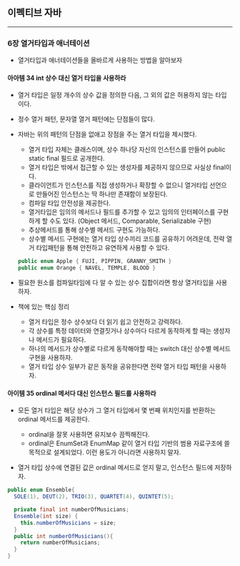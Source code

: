 이펙티브 자바
-------------

---

### 6장 열거타입과 애너테이션

-	열거타입과 애너테이션들을 올바르게 사용하는 방법을 알아보자

#### 아아템 34 int 상수 대신 열거 타입을 사용하라

-	열거 타입은 일정 개수의 상수 값을 정의한 다음, 그 외의 값은 허용하지 않는 타입이다.

-	정수 열거 패턴, 문자열 열거 패턴에는 단점들이 많다.

-	자바는 위의 패턴의 단점을 없애고 장점을 주는 열거 타입을 제시했다.

	-	열거 타입 자체는 클래스이며, 상수 하나당 자신의 인스턴스를 만들어 public static final 필드로 공개한다.
	-	열거 타입은 밖에서 접근할 수 있는 생성자를 제공하지 않으므로 사실상 final이다.
	-	클라이언트가 인스턴스를 직접 생성하거나 확장할 수 없으니 열거타입 선언으로 만들어진 인스턴스는 딱 하나만 존재함이 보장된다.
	-	컴파일 타입 안전성을 제공한다.
	-	열거타입은 임의의 메서드나 필드를 추가할 수 있고 임의의 인터페이스를 구현하게 할 수도 있다. (Object 메서드, Comparable, Serializable 구현)
	-	추상메서드를 통해 상수별 메서드 구현도 가능하다.
	-	상수별 메서드 구현에는 열거 타입 상수끼리 코드를 공유하기 어려운데, 전략 열거 타입패턴을 통해 안전하고 유연하게 사용할 수 있다.

	```java
	public enum Apple { FUJI, PIPPIN, GRANNY_SMITH }
	public enum Orange { NAVEL, TEMPLE, BLOOD }
	```

-	필요한 원소를 컴파일타임에 다 알 수 있는 상수 집합이라면 항상 열거타입을 사용하자.

-	책에 있는 핵심 정리

	-	열거 타입은 정수 상수보다 더 읽기 쉽고 안전하고 강력하다.
	-	각 상수를 특정 데이터와 연결짓거나 상수마다 다르게 동작하게 할 때는 생성자나 메서드가 필요하다.
	-	하나의 메서드가 상수별로 다르게 동작해야할 때는 switch 대신 상수별 메서드 구현을 사용하자.
	-	열거 타입 상수 일부가 같은 동작을 공유한다면 전략 열거 타입 패턴을 사용하자.

#### 아이템 35 ordinal 메서다 대신 인스턴스 필드를 사용하라

-	모든 열거 타입은 해당 상수가 그 열거 타입에서 몇 번째 위치인지를 반환하는 ordinal 메서드를 제공한다.

	-	ordinal을 잘못 사용하면 유지보수 끔찍해진다.
	-	ordinal은 EnumSet과 EnumMap 같이 열거 타입 기반의 범용 자료구조에 쓸 목적으로 설계되었다. 이런 용도가 아니라면 사용하지 말자.

-	열거 타입 상수에 연결된 값은 ordinal 메서드로 얻지 말고, 인스턴스 필드에 저장하자.

```java
public enum Ensemble{
  SOLE(1), DEUT(2), TRIO(3), QUARTET(4), QUINTET(5);

  private final int numberOfMusicians;
  Ensemble(int size) {
    this.numberOfMusicians = size;
  }
  public int numberOfMusicians(){
    return numberOfMusicians;
  }
}

```
